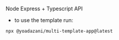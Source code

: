 Node Express + Typescript API

- to use the template run:

``` bash
npx @yoadazani/multi-template-app@latest
```
